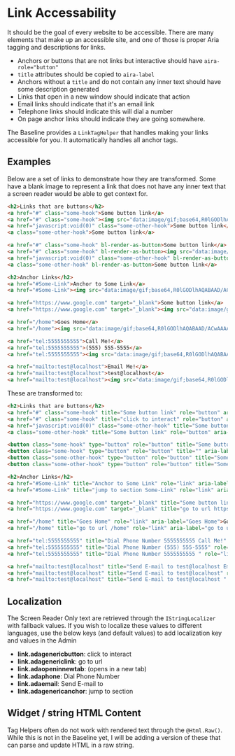 # Link Accessability

It should be the goal of every website to be accessible.  There are many elements that make up an accessible site, and one of those is proper Aria tagging and descriptions for links.

- Anchors or buttons that are not links but interactive should have `aira-role="button"`
- `title` attributes should be copied to `aira-label`
- Anchors without a `title` and do not contain any inner text should have some description generated
- Links that open in a new window should indicate that action
- Email links should indicate that it's an email link
- Telephone links should indicate this will dial a number
- On page anchor links should indicate they are going somewhere.

The Baseline provides a `LinkTagHelper` that handles making your links accessible for you.  It automatically handles all anchor tags.

## Examples

Below are a set of links to demonstrate how they are transformed.  Some have a blank image to represent a link that does not have any inner text that a screen reader would be able to get context for.

```html
<h2>Links that are buttons</h2>
<a href="#" class="some-hook">Some button link</a>
<a href="#" class="some-hook"><img src="data:image/gif;base64,R0lGODlhAQABAAD/ACwAAAAAAQABAAACADs=" width="0" height="0" alt="pretend-image-link" /></a>
<a href="javascript:void(0)" class="some-other-hook">Some button link</a>
<a class="some-other-hook">Some button link</a>

<a href="#" class="some-hook" bl-render-as-button>Some button link</a>
<a href="#" class="some-hook" bl-render-as-button><img src="data:image/gif;base64,R0lGODlhAQABAAD/ACwAAAAAAQABAAACADs=" width="0" height="0" alt="pretend-image-link" /></a>
<a href="javascript:void(0)" class="some-other-hook" bl-render-as-button>Some button link</a>
<a class="some-other-hook" bl-render-as-button>Some button link</a>

<h2>Anchor Links</h2>
<a href="#Some-Link">Anchor to Some Link</a>
<a href="#Some-Link"><img src="data:image/gif;base64,R0lGODlhAQABAAD/ACwAAAAAAQABAAACADs=" width="0" height="0" alt="pretend-image-link" /></a>

<a href="https://www.google.com" target="_blank">Some button link</a>
<a href="https://www.google.com" target="_blank"><img src="data:image/gif;base64,R0lGODlhAQABAAD/ACwAAAAAAQABAAACADs=" width="0" height="0" alt="pretend-image-link" /></a>

<a href="/home">Goes Home</a>
<a href="/home"><img src="data:image/gif;base64,R0lGODlhAQABAAD/ACwAAAAAAQABAAACADs=" width="0" height="0" alt="pretend-image-link" /></a>

<a href="tel:5555555555">Call Me!</a>
<a href="tel:5555555555">(555) 555-5555</a>
<a href="tel:5555555555"><img src="data:image/gif;base64,R0lGODlhAQABAAD/ACwAAAAAAQABAAACADs=" width="0" height="0" alt="pretend-image-link" /></a>

<a href="mailto:test@localhost">Email Me!</a>
<a href="mailto:test@localhost">test@localhost</a>
<a href="mailto:test@localhost"><img src="data:image/gif;base64,R0lGODlhAQABAAD/ACwAAAAAAQABAAACADs=" width="0" height="0" alt="pretend-image-link" /></a>
```

These are transformed to:
```html
<h2>Links that are buttons</h2>
<a href="#" class="some-hook" title="Some button link" role="button" aria-label="Some button link">Some button link</a>
<a href="#" class="some-hook" title="click to interact" role="button" aria-label="click to interact"><img src="data:image/gif;base64,R0lGODlhAQABAAD/ACwAAAAAAQABAAACADs=" width="0" height="0" alt="pretend-image-link" /></a>
<a href="javascript:void(0)" class="some-other-hook" title="Some button link" role="button" aria-label="Some button link">Some button link</a>
<a class="some-other-hook" title="Some button link" role="button" aria-label="Some button link">Some button link</a>

<button class="some-hook" type="button" role="button" title="Some button link" aria-label="Some button link">Some button link</button>
<button class="some-hook" type="button" role="button" title="" aria-label=""><img src="data:image/gif;base64,R0lGODlhAQABAAD/ACwAAAAAAQABAAACADs=" width="0" height="0" alt="pretend-image-link" /></button>
<button class="some-other-hook" type="button" role="button" title="Some button link" aria-label="Some button link">Some button link</button>
<button class="some-other-hook" type="button" role="button" title="Some button link" aria-label="Some button link">Some button link</button>

<h2>Anchor Links</h2>
<a href="#Some-Link" title="Anchor to Some Link" role="link" aria-label="Anchor to Some Link">Anchor to Some Link</a>
<a href="#Some-Link" title="jump to section Some-Link" role="link" aria-label="jump to section Some-Link"><img src="data:image/gif;base64,R0lGODlhAQABAAD/ACwAAAAAAQABAAACADs=" width="0" height="0" alt="pretend-image-link" /></a>

<a href="https://www.google.com" target="_blank" title="Some button link (opens in a new tab)" role="link" aria-label="Some button link (opens in a new tab)">Some button link <span class="sr-only">(opens in a new tab)</span></a>
<a href="https://www.google.com" target="_blank" title="go to url https://www.google.com (opens in a new tab)" role="link" aria-label="go to url https://www.google.com (opens in a new tab)"><img src="data:image/gif;base64,R0lGODlhAQABAAD/ACwAAAAAAQABAAACADs=" width="0" height="0" alt="pretend-image-link" /></a>

<a href="/home" title="Goes Home" role="link" aria-label="Goes Home">Goes Home</a>
<a href="/home" title="go to url /home" role="link" aria-label="go to url /home"><img src="data:image/gif;base64,R0lGODlhAQABAAD/ACwAAAAAAQABAAACADs=" width="0" height="0" alt="pretend-image-link" /></a>

<a href="tel:5555555555" title="Dial Phone Number 5555555555 Call Me!" role="link" aria-label="Dial Phone Number 5555555555 Call Me!"><span class="sr-only">Dial Phone Number 5555555555</span> Call Me!</a>
<a href="tel:5555555555" title="Dial Phone Number (555) 555-5555" role="link" aria-label="Dial Phone Number (555) 555-5555"><span class="sr-only">Dial Phone Number</span> (555) 555-5555</a>
<a href="tel:5555555555" title="Dial Phone Number 5555555555 " role="link" aria-label="Dial Phone Number 5555555555 "><img src="data:image/gif;base64,R0lGODlhAQABAAD/ACwAAAAAAQABAAACADs=" width="0" height="0" alt="pretend-image-link" /></a>

<a href="mailto:test@localhost" title="Send E-mail to test@localhost Email Me!" role="link" aria-label="Send E-mail to test@localhost Email Me!"><span class="sr-only">Send E-mail to test@localhost</span> Email Me!</a>
<a href="mailto:test@localhost" title="Send E-mail to test@localhost" role="link" aria-label="Send E-mail to test@localhost"><span class="sr-only">Send E-mail to</span> test@localhost</a>
<a href="mailto:test@localhost" title="Send E-mail to test@localhost " role="link" aria-label="Send E-mail to test@localhost "><img src="data:image/gif;base64,R0lGODlhAQABAAD/ACwAAAAAAQABAAACADs=" width="0" height="0" alt="pretend-image-link" /></a>

```

## Localization

The Screen Reader Only text are retrieved through the `IStringLocalizer` with fallback values.  If you wish to localize these values to different languages, use the below keys (and default values) to add localization key and values in the Admin

- **link.adagenericbutton**: click to interact
- **link.adagenericlink**: go to url
- **link.adaopeninnewtab**: (opens in a new tab)
- **link.adaphone**: Dial Phone Number
- **link.adaemail**: Send E-mail to
- **link.adagenericanchor**: jump to section

## Widget / string HTML Content

Tag Helpers often do not work with rendered text through the `@Html.Raw()`.  While this is not in the Baseline yet, I will be adding a version of these that can parse and update HTML in a raw string.